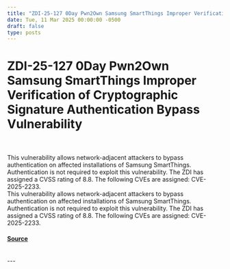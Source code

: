 ```yaml
---
title: "ZDI-25-127 0Day Pwn2Own Samsung SmartThings Improper Verification of Cryptographic Signature Authentication Bypass Vulnerability"
date: Tue, 11 Mar 2025 00:00:00 -0500
draft: false
type: posts
---
```

# ZDI-25-127 0Day Pwn2Own Samsung SmartThings Improper Verification of Cryptographic Signature Authentication Bypass Vulnerability

<br/>

<br/>
This vulnerability allows network-adjacent attackers to bypass authentication on affected installations of Samsung SmartThings. Authentication is not required to exploit this vulnerability. The ZDI has assigned a CVSS rating of 8.8. The following CVEs are assigned: CVE-2025-2233.
<br/>
This vulnerability allows network-adjacent attackers to bypass authentication on affected installations of Samsung SmartThings. Authentication is not required to exploit this vulnerability. The ZDI has assigned a CVSS rating of 8.8. The following CVEs are assigned: CVE-2025-2233.

#### [Source](http://www.zerodayinitiative.com/advisories/ZDI-25-127/)

<br/>
---

